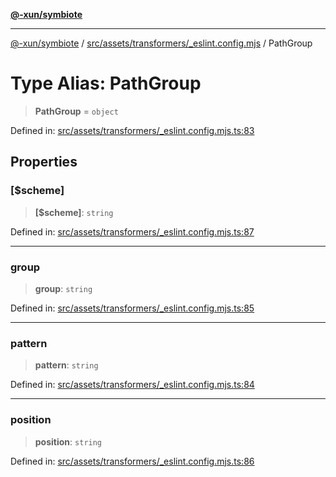 [**@-xun/symbiote**](../../../../../README.md)

***

[@-xun/symbiote](../../../../../README.md) / [src/assets/transformers/\_eslint.config.mjs](../README.md) / PathGroup

# Type Alias: PathGroup

> **PathGroup** = `object`

Defined in: [src/assets/transformers/\_eslint.config.mjs.ts:83](https://github.com/Xunnamius/symbiote/blob/dc192a66d47b6c3a3464852ad43eb71fe137ca73/src/assets/transformers/_eslint.config.mjs.ts#L83)

## Properties

### \[$scheme\]

> **\[$scheme\]**: `string`

Defined in: [src/assets/transformers/\_eslint.config.mjs.ts:87](https://github.com/Xunnamius/symbiote/blob/dc192a66d47b6c3a3464852ad43eb71fe137ca73/src/assets/transformers/_eslint.config.mjs.ts#L87)

***

### group

> **group**: `string`

Defined in: [src/assets/transformers/\_eslint.config.mjs.ts:85](https://github.com/Xunnamius/symbiote/blob/dc192a66d47b6c3a3464852ad43eb71fe137ca73/src/assets/transformers/_eslint.config.mjs.ts#L85)

***

### pattern

> **pattern**: `string`

Defined in: [src/assets/transformers/\_eslint.config.mjs.ts:84](https://github.com/Xunnamius/symbiote/blob/dc192a66d47b6c3a3464852ad43eb71fe137ca73/src/assets/transformers/_eslint.config.mjs.ts#L84)

***

### position

> **position**: `string`

Defined in: [src/assets/transformers/\_eslint.config.mjs.ts:86](https://github.com/Xunnamius/symbiote/blob/dc192a66d47b6c3a3464852ad43eb71fe137ca73/src/assets/transformers/_eslint.config.mjs.ts#L86)
